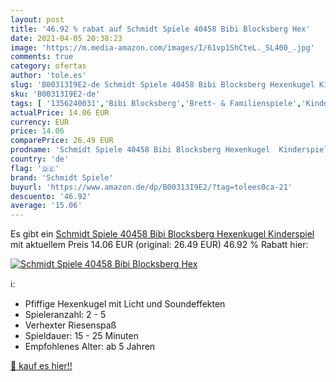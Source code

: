 ```yaml
---
layout: post
title: '46.92 % rabat auf Schmidt Spiele 40458 Bibi Blocksberg Hex'
date: 2021-04-05 20:38:23
image: 'https://m.media-amazon.com/images/I/61vp1ShCteL._SL400_.jpg'
comments: true
category: ofertas
author: 'tole.es'
slug: 'B00313I9E2-de Schmidt Spiele 40458 Bibi Blocksberg Hexenkugel Kinderspiel'
sku: 'B00313I9E2-de'
tags: [ '1356240031','Bibi Blocksberg','Brett- & Familienspiele','Kinder-TV','Produkte','Produktwelt','Spiele','Spielwaren','Spielzeug','TV-Lieblingsstars','Themenwelt','schmidt spiele', ]
actualPrice: 14.06 EUR
currency: EUR
price: 14.06
comparePrice: 26.49 EUR
prodname: 'Schmidt Spiele 40458 Bibi Blocksberg Hexenkugel  Kinderspiel'
country: 'de'
flag: '🇩🇪'
brand: 'Schmidt Spiele'
buyurl: 'https://www.amazon.de/dp/B00313I9E2/?tag=tolees0ca-21'
descuento: '46.92'
average: '15.06'
---
```


Es gibt ein [Schmidt Spiele 40458 Bibi Blocksberg Hexenkugel  Kinderspiel](https://www.amazon.de/dp/B00313I9E2/?tag=tolees0ca-21) mit aktuellem Preis 14.06 EUR (original: 26.49 EUR) 46.92 % Rabatt hier:

[![Schmidt Spiele 40458 Bibi Blocksberg Hex](https://m.media-amazon.com/images/I/61vp1ShCteL._SL400_.jpg)](https://www.amazon.de/dp/B00313I9E2/?tag=tolees0ca-21)

ℹ️:

- Pfiffige Hexenkugel mit Licht und Soundeffekten
- Spieleranzahl: 2 - 5
- Verhexter Riesenspaß
- Spieldauer: 15 - 25 Minuten
- Empfohlenes Alter: ab 5 Jahren

[🛒 kauf es hier!!](https://www.amazon.de/dp/B00313I9E2/?tag=tolees0ca-21)
